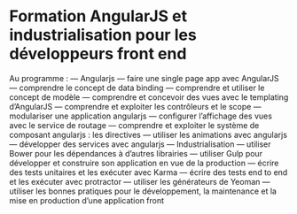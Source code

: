 # Formation AngularJS et industrialisation pour les développeurs front end
Au programme :
— Angularjs
  — faire une single page app avec AngularJS
  — comprendre le concept de data binding
  — comprendre et utiliser le concept de modèle
  — comprendre et concevoir des vues avec le templating d’AngularJS
  — comprendre et exploiter les contrôleurs et le scope
  — modulariser une application angularjs
  — configurer l’affichage des vues avec le service de routage
  — comprendre et exploiter le système de composant angularjs : les directives
  — utiliser les animations avec angularjs
  — développer des services avec angularjs
— Industrialisation
  — utiliser Bower pour les dépendances à d’autres librairies
  — utiliser Gulp pour développer et construire son application en vue de la production
  — écrire des tests unitaires et les exécuter avec Karma
  — écrire des tests end to end et les exécuter avec protractor
  — utiliser les générateurs de Yeoman
  — utiliser les bonnes pratiques pour le développement, la maintenance et la mise en production d’une application front